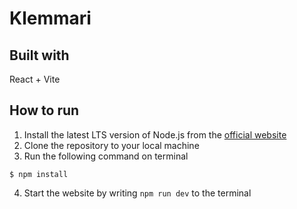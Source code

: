 # Klemmari

## Built with
React + Vite

## How to run
1. Install the latest LTS version of Node.js from the [official website](https://nodejs.org/en)
2. Clone the repository to your local machine
3. Run the following command on terminal
```
$ npm install
```
4. Start the website by writing ```npm run dev``` to the terminal
